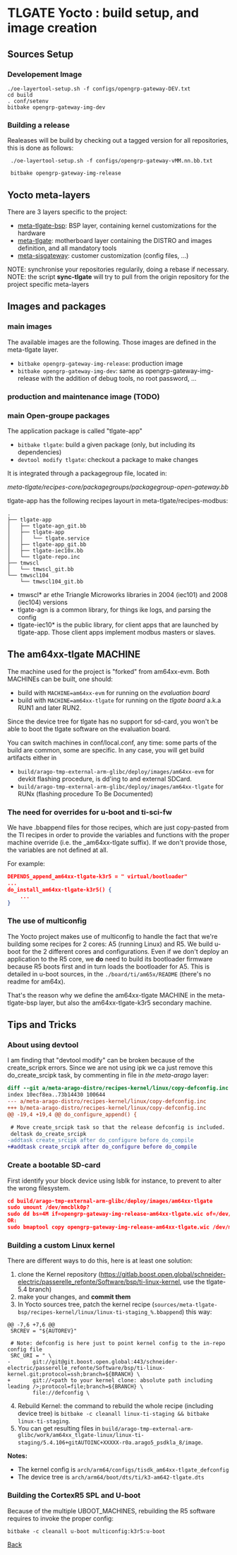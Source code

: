 # TLGATE Yocto : build setup, and image creation

## Sources Setup

### Developement Image

```
./oe-layertool-setup.sh -f configs/opengrp-gateway-DEV.txt
cd build
. conf/setenv
bitbake opengrp-gateway-img-dev
```

### Building a release

Realeases will be build by checking out a tagged version for all repositories,
this is done as follows:

```
 ./oe-layertool-setup.sh -f configs/opengrp-gateway-vMM.nn.bb.txt

 bitbake opengrp-gateway-img-release
```

## Yocto meta-layers
There are 3 layers specific to the project:
- [meta-tlgate-bsp](https://gitlab.boost.open.global/schneider-electric/passerelle_refonte/Software/bsp/meta-tlgate-bsp): BSP layer, containing kernel customizations for the hardware
- [meta-tlgate](https://gitlab.boost.open.global/schneider-electric/passerelle_refonte/Software/bsp/meta-tlgate): motherboard layer containing the DISTRO and images definition, and all mandatory tools
- [meta-sisgateway](https://gitlab.boost.open.global/schneider-electric/passerelle_refonte/Software/bsp/meta-sisgateway): customer customization (config files, ...)

NOTE: synchronise your repositories regularily, doing a rebase if necessary.
NOTE: the script **sync-tlgate** will try to pull from the origin repository for the project specific meta-layers

## Images and packages

### main images
The available images are the following. Those images are defined in the meta-tlgate layer.
- `bitbake opengrp-gateway-img-release`: production image
- `bitbake opengrp-gateway-img-dev`: same as opengrp-gateway-img-release with the addition of debug tools, no root password, ...

### production and maintenance image (TODO)


### main Open-groupe packages

The application package is called "tlgate-app"

- `bitbake tlgate`: build a given package (only, but including its dependencies)
- `devtool modify tlgate`: checkout a package to make changes

It is integrated through a packagegroup file, located in: 

*meta-tlgate/recipes-core/packagegroups/packagegroup-open-gateway.bb*

tlgate-app has the following recipes layourt in meta-tlgate/recipes-modbus:

```
.
├── tlgate-app
│   ├── tlgate-agn_git.bb
│   ├── tlgate-app
│   │   └── tlgate.service
│   ├── tlgate-app_git.bb
│   ├── tlgate-iec10x.bb
│   └── tlgate-repo.inc
├── tmwscl
│   └── tmwscl_git.bb
└── tmwscl104
    └── tmwscl104_git.bb
```

* tmwscl* ar ethe Triangle Microworks libraries in 2004 (iec101) and 2008 (iec104) versions
* tlgate-agn is a common library, for things ike logs, and parsing the config
* tlgate-iec10* is the public library, for client apps that are launched by tlgate-app. Those client apps implement modbus masters or slaves. 

## The am64xx-tlgate MACHINE

The machine used for the project is "forked" from am64xx-evm. Both MACHINEs can be built, one should:

* build with `MACHINE=am64xx-evm` for running on the *evaluation board*
* build with `MACHINE=am64xx-tlgate` for running on the *tlgate board* a.k.a RUN1 and later RUN2.

Since the device tree for tlgate has no support for sd-card, you won't be able to boot the tlgate software on the evaluation board.

You can switch machines in conf/local.conf, any time: some parts of the build are common, some are specific. In any case, you will get build artifacts either in

* `build/arago-tmp-external-arm-glibc/deploy/images/am64xx-evm`		for devkit flashing procedure, is dd'ing to and external SDCard.
* `build/arago-tmp-external-arm-glibc/deploy/images/am64xx-tlgate`	for RUNx (flashing procedure To Be Documented)

### The need for overrides for u-boot and ti-sci-fw
We have .bbappend files for those recipes, which are just copy-pasted from the TI recipes in order to provide the variables and functions with the proper machine override (i.e. the _am64xx-tlgate suffix).
If we don't provide those, the variables are not defined at all.

For example:
```json
DEPENDS_append_am64xx-tlgate-k3r5 = " virtual/bootloader"
...
do_install_am64xx-tlgate-k3r5() {
	...
}
```

### The use of multiconfig
The Yocto project makes use of multiconfig to handle the fact that we're building some recipes for 2 cores: A5 (running Linux) and R5. We build u-boot for the 2 different cores and configurations.
Even if we don't deploy an application to the R5 core, we **do** need to build its bootloader firmware because R5 boots first and in turn loads the bootloader for A5.
This is detailed in u-boot sources, in the `./board/ti/am65x/README` (there's no readme for am64x).

That's the reason why we define the am64xx-tlgate MACHINE in the meta-tlgate-bsp layer, but also the am64xx-tlgate-k3r5 secondary machine.

## Tips and Tricks

### About using devtool

I am finding that "devtool modify" can be broken because of the create_scripk errors.
Since we are not using ipk we ca just remove this do_create_srcipk task, by commenting in file in *the meta-arago* layer:
```patch
diff --git a/meta-arago-distro/recipes-kernel/linux/copy-defconfig.inc b/meta-arago-distro/recipes-kernel/linux/copy-defconfig.inc
index 10ecf8ea..73b14430 100644
--- a/meta-arago-distro/recipes-kernel/linux/copy-defconfig.inc
+++ b/meta-arago-distro/recipes-kernel/linux/copy-defconfig.inc
@@ -19,4 +19,4 @@ do_configure_append() {

 # Move create_srcipk task so that the release defconfig is included.
 deltask do_create_srcipk
-addtask create_srcipk after do_configure before do_compile
+#addtask create_srcipk after do_configure before do_compile
```

### Create a bootable SD-card
First identify your block device using lsblk for instance, to prevent to alter the wrong filesystem.

```json
cd build/arago-tmp-external-arm-glibc/deploy/images/am64xx-tlgate
sudo umount /dev/mmcblk0p?
sudo dd bs=4M if=opengrp-gateway-img-release-am64xx-tlgate.wic of=/dev/mmcblk0 status=progress && sync
OR:
sudo bmaptool copy opengrp-gateway-img-release-am64xx-tlgate.wic /dev/mmcblk0 && sync
```

### Building a custom Linux kernel
There are different ways to do this, here is at least one solution:
1) clone the Kernel repository (https://gitlab.boost.open.global/schneider-electric/passerelle_refonte/Software/bsp/ti-linux-kernel, use the tlgate-5.4 branch)
2) make your changes, and **commit them**
3) In Yocto sources tree, patch the kernel recipe (`sources/meta-tlgate-bsp/recipes-kernel/linux/linux-ti-staging_%.bbappend`) this way:
```
@@ -7,6 +7,6 @@
 SRCREV = "${AUTOREV}"
 
 # Note: defconfig is here just to point kernel config to the in-repo config file
 SRC_URI = " \
-       git://git@git.boost.open.global:443/schneider-electric/passerelle_refonte/Software/bsp/ti-linux-kernel.git;protocol=ssh;branch=${BRANCH} \
+       git://<path to your kernel clone: absolute path including leading />;protocol=file;branch=${BRANCH} \
        file://defconfig \
```
4) Rebuild Kernel: the command to rebuild the whole recipe (including device tree) is `bitbake -c cleanall linux-ti-staging && bitbake linux-ti-staging`.
5) You can get resulting files in `build/arago-tmp-external-arm-glibc/work/am64xx_tlgate-linux/linux-ti-staging/5.4.106+gitAUTOINC+XXXXX-r0a.arago5_psdkla_8/image`.

**Notes:**
- The kernel config is `arch/arm64/configs/tisdk_am64xx-tlgate_defconfig`
- The device tree is `arch/arm64/boot/dts/ti/k3-am642-tlgate.dts`

### Building the CortexR5 SPL and U-boot

Because of the multiple UBOOT_MACHINES, rebuilding the R5 software requires to invoke the proper config:

```
bitbake -c cleanall u-boot multiconfig:k3r5:u-boot
```

[Back](toc.md)
